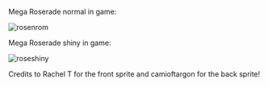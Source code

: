 Mega Roserade normal in game:

![rosenrom](https://github.com/user-attachments/assets/c77e559d-5496-4ab4-8f56-b99df57e0218)

Mega Roserade shiny in game:

![roseshiny](https://github.com/user-attachments/assets/f8e408a8-6689-4378-b6e3-0ee0520a3447)

Credits to Rachel T for the front sprite and camioftargon for the back sprite!
